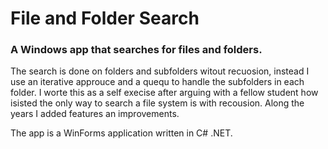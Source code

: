 # File and Folder Search

### A Windows app that searches for files and folders.

The search is done on folders and subfolders witout recuosion, instead I use an iterative approuce and a quequ to handle the subfolders in each folder.
I worte this as a self execise after arguing with a fellow student how isisted the only way to search a file system is with recousion. Along the years I added features an improvements.

The app is a WinForms application written in C# .NET.
